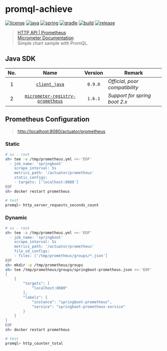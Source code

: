 # promql-achieve

[![license](https://img.shields.io/badge/license-MIT-green.svg?style=flat&logo=github)](https://www.mit-license.org)
[![java](https://img.shields.io/badge/java-1.8-brightgreen.svg?style=flat&logo=java)](https://www.oracle.com/java/technologies/javase-downloads.html)
[![spring](https://img.shields.io/badge/springboot-2.3.2-brightgreen.svg?style=flat&logo=spring)](https://docs.spring.io/spring-boot/docs/2.3.x-SNAPSHOT/reference/htmlsingle)
[![gradle](https://img.shields.io/badge/gradle-6.7-brightgreen.svg?style=flat&logo=gradle)](https://docs.gradle.org/6.7/userguide/installation.html)
[![build](https://github.com/aaric/grpc-achieve/workflows/build/badge.svg)](https://github.com/aaric/promql-achieve/actions)
[![release](https://img.shields.io/badge/release-0.8.0-blue.svg)](https://github.com/aaric/promql-achieve/releases)

> [HTTP API | Prometheus](https://prometheus.io/docs/prometheus/2.21/querying/api/)  
> [Micrometer Documentation](https://micrometer.io/docs)  
> Simple chart sample with PromQL.

## Java SDK

|No.|Name|Version|Remark|
|:-:|:--:|:-----:|------|
|1|[`client_java`](https://github.com/prometheus/client_java)|`0.9.0`|*Official, poor compatibility*|
|2|[`micrometer-registry-prometheus`](https://micrometer.io/docs/registry/prometheus)|`1.6.1`|*Support for spring boot 2.x*|

## Prometheus Configuration

> [http://localhost:8080/actuator/prometheus](http://localhost:8080/actuator/prometheus)

### Static

```bash
# su - root
sh> tee -a /tmp/prometheus.yml <<-'EOF'
  - job_name: 'springboot'
    scrape_interval: 5s
    metrics_path: '/actuator/prometheus'
    static_configs:
    - targets: ['localhost:8080']
EOF
sh> docker restart prometheus

# test
promql> http_server_requests_seconds_count
```

### Dynamic

```bash
# su - root
sh> tee -a /tmp/prometheus.yml <<-'EOF'
  - job_name: 'springboot'
    scrape_interval: 5s
    metrics_path: '/actuator/prometheus'
    file_sd_configs:
    - files: ['/tmp/prometheus/groups/*.json']
EOF
sh> mkdir -p /tmp/prometheus/groups
sh> tee /tmp/prometheus/groups/springboot-prometheus.json <<-'EOF'
[
    {
        "targets": [
            "localhost:8080"
        ],
        "labels": {
            "instance": "springboot-prometheus",
            "service": "springboot-prometheus-service"
        }
    }
]
EOF
sh> docker restart prometheus

# test
promql> http_counter_total
```

